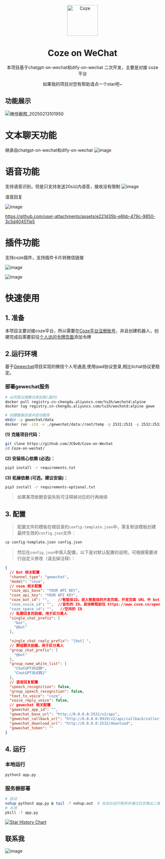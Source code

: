 <div align="center">
<img src="https://lf-coze-web-cdn.coze.cn/obj/coze-web-cn/obric/coze/favicon.1970.png" alt="Coze" width="100">
<h1>Coze on WeChat</h1>

本项目基于chatgpt-on-wechat和dify-on-wechat 二次开发，主要是对接 coze 平台

如果我的项目对您有帮助请点一个star吧~
</div>

## 功能展示
![微信截图_20250213101950](https://github.com/user-attachments/assets/aadf95b7-0291-4ff3-9f3d-1905e02eb93d)

# 文本聊天功能
继承自chatgpt-on-wechat和dify-on-wechat
![image](https://github.com/user-attachments/assets/96551277-dde1-4ccd-8cc6-418643cd9f83)

# 语音功能
支持语音识别，但是只支持发送20s以内语音，接收没有限制
![image](https://github.com/user-attachments/assets/e72329ed-dc35-47d4-bf18-8d4d672bec77)

语音回复

![image](https://github.com/user-attachments/assets/93625656-e77f-43d4-9cfb-dcdc7bc4abc4)

https://github.com/user-attachments/assets/e221d35b-e6bb-479c-9850-3c5d404511e5

# 插件功能
支持coze插件，支持插件卡片转微信链接

![image](https://github.com/user-attachments/assets/738fd3b9-6be4-407f-a60c-aa995268535b)

![image](https://github.com/user-attachments/assets/56934c06-64fd-43bf-8522-535edd5edfb0)


# 快速使用

## 1. 准备
本项目主要对接coze平台，所以需要在[Coze平台注册账号](https://www.coze.cn/)，并且创建机器人，创建完成后需要前往[个人访问令牌页面](https://www.coze.cn/open/oauth/pats)添加令牌

## 2.运行环境
基于[Gewechat](https://github.com/Devo919/Gewechat)项目实现的微信个人号通道,使用ipad协议登录,相比itchat协议更稳定。

### 部署gewechat服务

```bash
# 从阿里云镜像仓库拉取(国内)
docker pull registry.cn-chengdu.aliyuncs.com/tu1h/wechotd:alpine
docker tag registry.cn-chengdu.aliyuncs.com/tu1h/wechotd:alpine gewe

# 创建数据目录并启动服务
mkdir -p gewechat/data  
docker run -itd -v ./gewechat/data:/root/temp -p 2531:2531 -p 2532:2532 --restart=always --name=gewe gewe
```


**(1) 克隆项目代码：**

```bash
git clone https://github.com/JC0v0/Coze-on-Wechat
cd Coze-on-wechat/
```

**(2) 安装核心依赖 (必选)：**

```bash
pip3 install -r requirements.txt
```

**(3) 拓展依赖 (可选，建议安装)：**

```bash
pip3 install -r requirements-optional.txt
```
> 如果某项依赖安装失败可注释掉对应的行再继续

## 3. 配置
> 配置文件的模板在根目录的`config-template.json`中，需复制该模板创建最终生效的`config.json`文件：
```bash
cp config-template.json config.json
```
> 然后在`config.json`中填入配置，以下是对默认配置的说明，可根据需要进行自定义修改（请去掉注释）：
```json
{
  // Bot 相关配置
  "channel_type": "gewechat",
  "model": "coze",
  // coze 相关配置
  "coze_api_base": "YOUR API KEY",
  "coze_api_key": "YOUR API KEY",
  "coze_bot_id": "",    //智能体ID。进入智能体的开发页面，开发页面 URL 中 bot 参数后的数字就是智能体ID。例如https://www.coze.cn/space/341****/bot/73428668*****，bot_id 为73428668*****。
  "coze_voice_id": "",  //音色的 ID，具体教程前往 https://www.coze.cn/open/docs/developer_guides/list_voices 查看
  "coze_space_id": "",   //空间的 ID
  // 私聊回复的前缀，用于区分真人
  "single_chat_prefix": [
    "bot",
    "@bot"
  ],
  
  "single_chat_reply_prefix": "[bot] ",
  // 群组聊天前缀，用于区分真人
  "group_chat_prefix": [
    "@bot"
  ],
  "group_name_white_list": [
    "ChatGPT测试群",
    "ChatGPT测试群2"
  ],
  // 语音回复配置
  "speech_recognition": false,
  "group_speech_recognition": false,
  "text_to_voice": "coze",
  "voice_reply_voice": false,
  // gewechat 相关配置
  "gewechat_app_id": "",
  "gewechat_base_url": "http://0.0.0.0:2531/v2/api",
  "gewechat_callback_url": "http://0.0.0.0:9919/v2/api/callback/collect",
  "gewechat_download_url": "http://0.0.0.0:2532/download",
  "gewechat_token": ""
}

```
## 4. 运行

###  本地运行
```bash
python3 app.py
```
### 服务器部署
```bash
# 启动
nohup python3 app.py & tail -f nohup.out  # 在后台运行程序并通过日志输出二维码
# 关闭
pkill -f app.py
```
[![Star History Chart](https://api.star-history.com/svg?repos=JC0v0/Coze-on-Wechat&type=Date)](https://star-history.com/#JC0v0/Coze-on-Wechat&Date)

## 联系我
![image](https://github.com/user-attachments/assets/d61764ec-c975-4b34-96c3-96bef668d67a)
